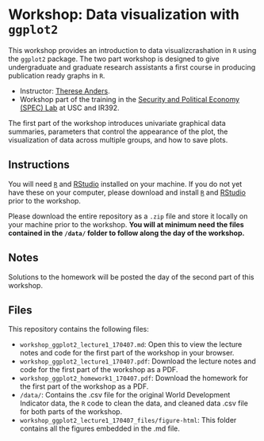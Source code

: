 # Workshop: Data visualization with `ggplot2`

This workshop provides an introduction to data visualizcrashation in `R` using the `ggplot2` package. The two part workshop is designed to give undergraduate and graduate research assistants a first course in producing publication ready graphs in `R`.

* Instructor: [Therese Anders](http://dornsife.usc.edu/anders).
* Workshop part of the training in the [Security and Political Economy (SPEC) Lab](https://dornsife.usc.edu/spec) at USC and IR392.

The first part of the workshop introduces univariate graphical data summaries, parameters that control the appearance of the plot, the visualization of data across multiple groups, and how to save plots.

## Instructions
You will need [`R`](https://www.r-project.org) and [RStudio](https://www.rstudio.com/products/rstudio/download/) installed on your machine. If you do not yet have these on your computer, please download and install [`R`](https://www.r-project.org) and [RStudio](https://www.rstudio.com/products/rstudio/download/) prior to the workshop.

Please download the entire repository as a `.zip` file and store it locally on your machine prior to the workshop. **You will at minimum need the files contained in the `/data/` folder to follow along the day of the workshop.** 

## Notes
Solutions to the homework will be posted the day of the second part of this workshop.

## Files
This repository contains the following files:

* `workshop_ggplot2_lecture1_170407.md`: Open this to view the lecture notes and code for the first part of the workshop in your browser.
* `workshop_ggplot2_lecture1_170407.pdf`: Download the lecture notes and code for the first part of the workshop as a PDF.
* `workshop_ggplot2_homework1_170407.pdf`: Download the homework for the first part of the workshop as a PDF.
* `/data/`: Contains the .csv file for the original World Development Indicator data, the `R` code to clean the data, and cleaned data .csv file for both parts of the workshop.
* `workshop_ggplot2_lecture1_170407_files/figure-html`: This folder contains all the figures embedded in the .md file.
